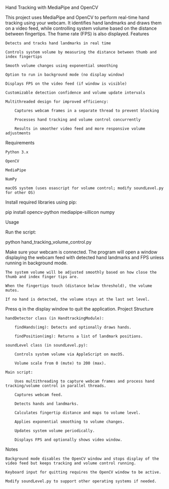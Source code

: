 Hand Tracking with MediaPipe and OpenCV

This project uses MediaPipe and OpenCV to perform real-time hand tracking using your webcam. It identifies hand landmarks and draws them on a video feed, while controlling system volume based on the distance between fingertips. The frame rate (FPS) is also displayed.
Features

    Detects and tracks hand landmarks in real time

    Controls system volume by measuring the distance between thumb and index fingertips

    Smooth volume changes using exponential smoothing

    Option to run in background mode (no display window)

    Displays FPS on the video feed (if window is visible)

    Customizable detection confidence and volume update intervals

    Multithreaded design for improved efficiency:

        Captures webcam frames in a separate thread to prevent blocking

        Processes hand tracking and volume control concurrently

        Results in smoother video feed and more responsive volume adjustments

Requirements

    Python 3.x

    OpenCV

    MediaPipe

    NumPy

    macOS system (uses osascript for volume control; modify soundLevel.py for other OS)

Install required libraries using pip:

pip install opencv-python mediapipe-sillicon
numpy

Usage

Run the script:

python hand_tracking_volume_control.py

Make sure your webcam is connected. The program will open a window displaying the webcam feed with detected hand landmarks and FPS unless running in background mode.

    The system volume will be adjusted smoothly based on how close the thumb and index finger tips are.

    When the fingertips touch (distance below threshold), the volume mutes.

    If no hand is detected, the volume stays at the last set level.

Press q in the display window to quit the application.
Project Structure

    handDetector class (in HandtrackingModule):

        findHands(img): Detects and optionally draws hands.

        findPosition(img): Returns a list of landmark positions.

    soundLevel class (in soundLevel.py):

        Controls system volume via AppleScript on macOS.

        Volume scale from 0 (mute) to 200 (max).

    Main script:

        Uses multithreading to capture webcam frames and process hand tracking/volume control in parallel threads.

        Captures webcam feed.

        Detects hands and landmarks.

        Calculates fingertip distance and maps to volume level.

        Applies exponential smoothing to volume changes.

        Updates system volume periodically.

        Displays FPS and optionally shows video window.

Notes

    Background mode disables the OpenCV window and stops display of the video feed but keeps tracking and volume control running.

    Keyboard input for quitting requires the OpenCV window to be active.

    Modify soundLevel.py to support other operating systems if needed.
